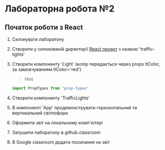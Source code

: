 # Лабораторна робота №2
## Початок роботи з React

1. Склонувати лаборатону
1. Створити у склонованій директорії [React проект](https://vitejs.dev/guide/#scaffolding-your-first-vite-project) з назвою 'traffic-lights'
1. Створити компоненту 'Light' (колір передається через props tlColor, за замовчуванням tlColor='red')

     > Hint

   ```js
   import PropTypes from "prop-types"
   ```
1. Створити компоненту 'TrafficLights'
1. В компоненті 'App' продемонструвати горизонтальний та вертикальний світлофори 
1. Оформити звіт на локальному комп'ютері
1. Запушити лаборатону в github.classroom
1. В Google classroom додати посилання на звіт
